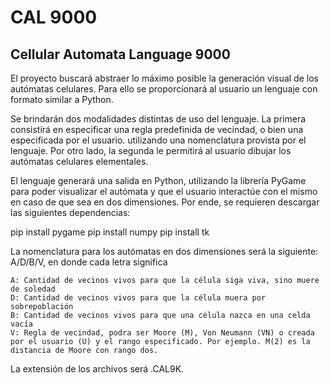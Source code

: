 # CAL 9000
## Cellular Automata Language 9000

El proyecto buscará abstraer lo máximo posible la generación visual de los autómatas celulares. Para ello se proporcionará al usuario un lenguaje con formato similar a Python.

Se brindarán dos modalidades distintas de uso del lenguaje. La primera consistirá en especificar una regla predefinida de vecindad, o bien una especificada por el usuario. utilizando una nomenclatura provista por el lenguaje. Por otro lado, la segunda le permitirá al usuario dibujar los autómatas celulares elementales.

El lenguaje generará una salida en Python, utilizando la librería PyGame para poder visualizar el autómata y que el usuario interactúe con el mismo en caso de que sea en dos dimensiones. Por ende, se requieren descargar las siguientes dependencias:

pip install pygame
pip install numpy
pip install tk


La nomenclatura para los autómatas en dos dimensiones será la siguiente: A/D/B/V, en donde cada letra significa

    A: Cantidad de vecinos vivos para que la célula siga viva, sino muere de soledad
    D: Cantidad de vecinos vivos para que la célula muera por sobrepoblación
    B: Cantidad de vecinos vivos para que una célula nazca en una celda vacía
    V: Regla de vecindad, podra ser Moore (M), Von Neumann (VN) o creada por el usuario (U) y el rango especificado. Por ejemplo. M(2) es la distancia de Moore con rango dos. 

La extensión de los archivos será .CAL9K.

